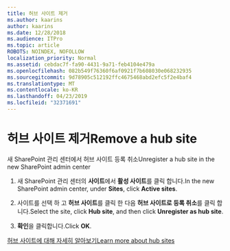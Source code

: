 ```yaml
---
title: 허브 사이트 제거
ms.author: kaarins
author: kaarins
ms.date: 12/28/2018
ms.audience: ITPro
ms.topic: article
ROBOTS: NOINDEX, NOFOLLOW
localization_priority: Normal
ms.assetid: cebdac7f-fa90-4431-9a71-feb4104e479a
ms.openlocfilehash: 082b549f76360f6af0921f7b608030e068232935
ms.sourcegitcommit: 9d78905c512192ffc4675468abd2efc5f2e4baf4
ms.translationtype: MT
ms.contentlocale: ko-KR
ms.lasthandoff: 04/23/2019
ms.locfileid: "32371691"
---
```

# <a name="remove-a-hub-site"></a><span data-ttu-id="dd821-102">허브 사이트 제거</span><span class="sxs-lookup"><span data-stu-id="dd821-102">Remove a hub site</span></span>

<span data-ttu-id="dd821-103">새 SharePoint 관리 센터에서 허브 사이트 등록 취소</span><span class="sxs-lookup"><span data-stu-id="dd821-103">Unregister a hub site in the new SharePoint admin center</span></span>
  
1. <span data-ttu-id="dd821-104">새 SharePoint 관리 센터의 **사이트**에서 **활성 사이트**를 클릭 합니다.</span><span class="sxs-lookup"><span data-stu-id="dd821-104">In the new SharePoint admin center, under **Sites**, click **Active sites**.</span></span> 
    
2. <span data-ttu-id="dd821-105">사이트를 선택 하 고 **허브 사이트**를 클릭 한 다음 **허브 사이트로 등록 취소**를 클릭 합니다.</span><span class="sxs-lookup"><span data-stu-id="dd821-105">Select the site, click **Hub site**, and then click **Unregister as hub site**.</span></span> 
    
3. <span data-ttu-id="dd821-106">**확인**을 클릭합니다.</span><span class="sxs-lookup"><span data-stu-id="dd821-106">Click **OK**.</span></span> 
    
[<span data-ttu-id="dd821-107">허브 사이트에 대해 자세히 알아보기</span><span class="sxs-lookup"><span data-stu-id="dd821-107">Learn more about hub sites</span></span>](https://support.office.com/article/what-is-a-sharepoint-hub-site-fe26ae84-14b7-45b6-a6d1-948b3966427f?ui=en-US&amp;rs=en-US&amp;ad=US)
  

